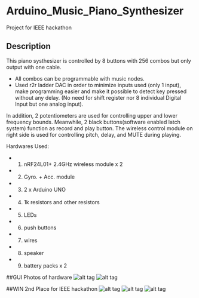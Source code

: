 # Arduino_Music_Piano_Synthesizer

Project for IEEE hackathon

## Description
This piano systhesizer is controlled by 8 buttons with 256 combos  but only output with one cable.
- All combos can be programmable with music nodes. 
- Used r2r ladder DAC in order to minimize inputs used (only 1 input), make programming easier and make it possible to detect key pressed without any delay. (No need for shift register nor 8 individual Digital Input but one analog input).

In addition, 2 potentiometers are used for controlling upper and lower frequency bounds. Meanwhile, 2 black buttons(software enabled latch system) function as record and play button. The wireless control module on right side is used for controlling pitch, delay, and MUTE during playing.

Hardwares Used:
- 1. nRF24L01+ 2.4GHz wireless module x 2
- 2. Gyro. + Acc. module
- 3. 2 x Arduino UNO
- 4. 1k resistors and other resistors
- 5. LEDs
- 6. push buttons
- 7. wires
- 8. speaker
- 9. battery packs x 2

##GUI Photos of hardware
![alt tag](https://github.com/JXproject/Arduino_Music_Piano_Synthesizer/blob/master/Pictures/IMG_7909.JPG)
![alt tag](https://github.com/JXproject/Arduino_Music_Piano_Synthesizer/blob/master/Pictures/IMG_7930.JPGs)

##WIN 2nd Place for IEEE hackathon
![alt tag](https://github.com/JXproject/Arduino_Music_Piano_Synthesizer/blob/master/Pictures/IMG_7933.JPG)
![alt tag](https://github.com/JXproject/Arduino_Music_Piano_Synthesizer/blob/master/Pictures/IMG_7936.JPG)
![alt tag](https://github.com/JXproject/Arduino_Music_Piano_Synthesizer/blob/master/Pictures/IMG_7929.JPG)
